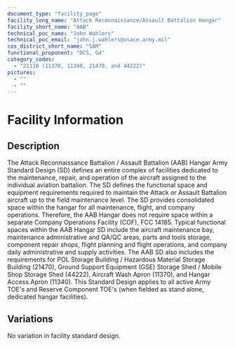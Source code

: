 ```yaml
---
document_type: "facility_page"
facility_long_name: "Attack Reconnaissance/Assault Battalion Hangar"
facility_short_name: "AAB"
technical_poc_name: "John Wahlers"
technical_poc_email: "john.j.wahlers@usace.army.mil"
cos_district_short_name: "SAM"
functional_proponent: "DCS, G4"
category_codes:
  - "21110 (11370, 11340, 21470, and 44222)"
pictures:
  - ""
  - ""
---
```


# Facility Information

## Description

The Attack Reconnaissance Battalion / Assault Battalion (AAB) Hangar Army Standard Design (SD) defines an entire complex of facilities dedicated to the maintenance, repair, and operation of the aircraft assigned to the individual aviation battalion. The SD defines the functional space and equipment requirements required to maintain the Attack or Assault Battalion aircraft up to the field maintenance level. The SD provides consolidated space within the hangar for all maintenance, flight, and company operations. Therefore, the AAB Hangar does not require space within a separate Company Operations Facility (COF), FCC 14185. Typical functional spaces within the AAB Hangar SD include the aircraft maintenance bay, maintenance administrative and QA/QC areas, parts and tools storage, component repair shops, flight planning and flight operations, and company daily administrative and supply activities. The AAB SD also includes the requirements for POL Storage Building / Hazardous Material Storage Building (21470), Ground Support Equipment (GSE) Storage Shed / Mobile Shop Storage Shed (44222), Aircraft Wash Apron (11370), and Hangar Access Apron (11340). This Standard Design applies to all active Army TOE's and Reserve Component TOE's (when fielded as stand alone, dedicated hangar facilities).

## Variations

No variation in facility standard design.
